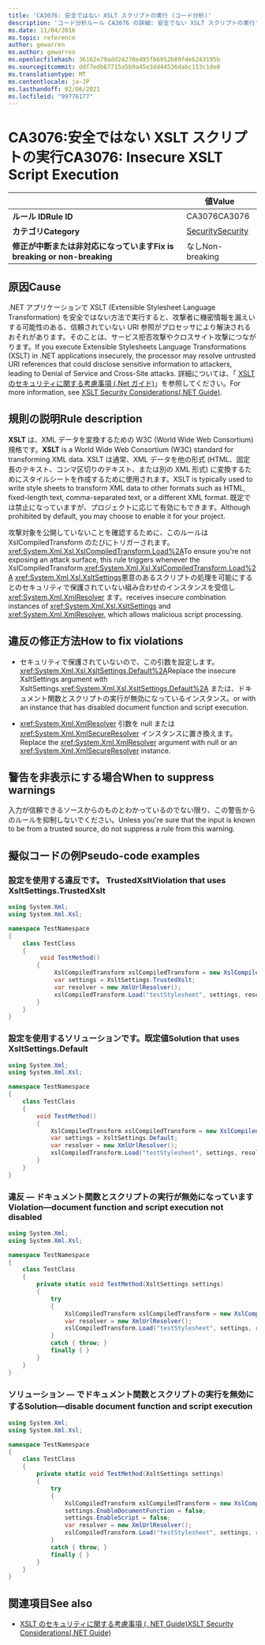 ```yaml
---
title: 'CA3076: 安全ではない XSLT スクリプトの実行 (コード分析)'
description: 'コード分析ルール CA3076 の詳細: 安全でない XSLT スクリプトの実行'
ms.date: 11/04/2016
ms.topic: reference
author: gewarren
ms.author: gewarren
ms.openlocfilehash: 36162e79add24270e495fb6952b89fde6243195b
ms.sourcegitcommit: ddf7edb67715a5b9a45e3dd44536dabc153c1de0
ms.translationtype: MT
ms.contentlocale: ja-JP
ms.lasthandoff: 02/06/2021
ms.locfileid: "99776177"
---
```

# <a name="ca3076-insecure-xslt-script-execution"></a><span data-ttu-id="69671-103">CA3076:安全ではない XSLT スクリプトの実行</span><span class="sxs-lookup"><span data-stu-id="69671-103">CA3076: Insecure XSLT Script Execution</span></span>

| | <span data-ttu-id="69671-104">値</span><span class="sxs-lookup"><span data-stu-id="69671-104">Value</span></span> |
|-|-|
| <span data-ttu-id="69671-105">**ルール ID**</span><span class="sxs-lookup"><span data-stu-id="69671-105">**Rule ID**</span></span> |<span data-ttu-id="69671-106">CA3076</span><span class="sxs-lookup"><span data-stu-id="69671-106">CA3076</span></span>|
| <span data-ttu-id="69671-107">**カテゴリ**</span><span class="sxs-lookup"><span data-stu-id="69671-107">**Category**</span></span> |[<span data-ttu-id="69671-108">Security</span><span class="sxs-lookup"><span data-stu-id="69671-108">Security</span></span>](security-warnings.md)|
| <span data-ttu-id="69671-109">**修正が中断または非対応になっています**</span><span class="sxs-lookup"><span data-stu-id="69671-109">**Fix is breaking or non-breaking**</span></span> |<span data-ttu-id="69671-110">なし</span><span class="sxs-lookup"><span data-stu-id="69671-110">Non-breaking</span></span>|

## <a name="cause"></a><span data-ttu-id="69671-111">原因</span><span class="sxs-lookup"><span data-stu-id="69671-111">Cause</span></span>

<span data-ttu-id="69671-112">.NET アプリケーションで XSLT (Extensible Stylesheet Language Transformation) を安全ではない方法で実行すると、攻撃者に機密情報を漏えいする可能性のある、信頼されていない URI 参照がプロセッサにより解決されるおそれがあります。そのことは、サービス拒否攻撃やクロスサイト攻撃につながります。</span><span class="sxs-lookup"><span data-stu-id="69671-112">If you execute Extensible Stylesheets Language Transformations (XSLT) in .NET applications insecurely, the processor may resolve untrusted URI references that could disclose sensitive information to attackers, leading to Denial of Service and Cross-Site attacks.</span></span> <span data-ttu-id="69671-113">詳細については、「 [XSLT のセキュリティに関する考慮事項 (.Net ガイド)](../../../standard/data/xml/xslt-security-considerations.md)」を参照してください。</span><span class="sxs-lookup"><span data-stu-id="69671-113">For more information, see [XSLT Security Considerations(.NET Guide)](../../../standard/data/xml/xslt-security-considerations.md).</span></span>

## <a name="rule-description"></a><span data-ttu-id="69671-114">規則の説明</span><span class="sxs-lookup"><span data-stu-id="69671-114">Rule description</span></span>

<span data-ttu-id="69671-115">**XSLT** は、XML データを変換するための W3C (World Wide Web Consortium) 規格です。</span><span class="sxs-lookup"><span data-stu-id="69671-115">**XSLT** is a World Wide Web Consortium (W3C) standard for transforming XML data.</span></span> <span data-ttu-id="69671-116">XSLT は通常、XML データを他の形式 (HTML、固定長のテキスト、コンマ区切りのテキスト、または別の XML 形式) に変換するためにスタイルシートを作成するために使用されます。</span><span class="sxs-lookup"><span data-stu-id="69671-116">XSLT is typically used to write style sheets to transform XML data to other formats such as HTML, fixed-length text, comma-separated text, or a different XML format.</span></span> <span data-ttu-id="69671-117">既定では禁止になっていますが、プロジェクトに応じて有効にもできます。</span><span class="sxs-lookup"><span data-stu-id="69671-117">Although prohibited by default, you may choose to enable it for your project.</span></span>

<span data-ttu-id="69671-118">攻撃対象を公開していないことを確認するために、このルールは XslCompiledTransform のたびにトリガーされます。<xref:System.Xml.Xsl.XslCompiledTransform.Load%2A></span><span class="sxs-lookup"><span data-stu-id="69671-118">To ensure you're not exposing an attack surface, this rule triggers whenever the XslCompiledTransform.<xref:System.Xml.Xsl.XslCompiledTransform.Load%2A></span></span> <span data-ttu-id="69671-119"><xref:System.Xml.Xsl.XsltSettings>悪意のあるスクリプトの処理を可能にするとのセキュリティで保護されていない組み合わせのインスタンスを受信し <xref:System.Xml.XmlResolver> ます。</span><span class="sxs-lookup"><span data-stu-id="69671-119">receives insecure combination instances of <xref:System.Xml.Xsl.XsltSettings> and <xref:System.Xml.XmlResolver>, which allows malicious script processing.</span></span>

## <a name="how-to-fix-violations"></a><span data-ttu-id="69671-120">違反の修正方法</span><span class="sxs-lookup"><span data-stu-id="69671-120">How to fix violations</span></span>

- <span data-ttu-id="69671-121">セキュリティで保護されていないので、この引数を設定します。<xref:System.Xml.Xsl.XsltSettings.Default%2A></span><span class="sxs-lookup"><span data-stu-id="69671-121">Replace the insecure XsltSettings argument with XsltSettings.<xref:System.Xml.Xsl.XsltSettings.Default%2A></span></span> <span data-ttu-id="69671-122">または、ドキュメント関数とスクリプトの実行が無効になっているインスタンス。</span><span class="sxs-lookup"><span data-stu-id="69671-122">or with an instance that has disabled document function and script execution.</span></span>

- <span data-ttu-id="69671-123"><xref:System.Xml.XmlResolver> 引数を null または <xref:System.Xml.XmlSecureResolver> インスタンスに置き換えます。</span><span class="sxs-lookup"><span data-stu-id="69671-123">Replace the <xref:System.Xml.XmlResolver> argument with null or an <xref:System.Xml.XmlSecureResolver> instance.</span></span>

## <a name="when-to-suppress-warnings"></a><span data-ttu-id="69671-124">警告を非表示にする場合</span><span class="sxs-lookup"><span data-stu-id="69671-124">When to suppress warnings</span></span>

<span data-ttu-id="69671-125">入力が信頼できるソースからのものとわかっているのでない限り、この警告からのルールを抑制しないでください。</span><span class="sxs-lookup"><span data-stu-id="69671-125">Unless you're sure that the input is known to be from a trusted source, do not suppress a rule from this warning.</span></span>

## <a name="pseudo-code-examples"></a><span data-ttu-id="69671-126">擬似コードの例</span><span class="sxs-lookup"><span data-stu-id="69671-126">Pseudo-code examples</span></span>

### <a name="violation-that-uses-xsltsettingstrustedxslt"></a><span data-ttu-id="69671-127">設定を使用する違反です。 TrustedXslt</span><span class="sxs-lookup"><span data-stu-id="69671-127">Violation that uses XsltSettings.TrustedXslt</span></span>

```csharp
using System.Xml;
using System.Xml.Xsl;

namespace TestNamespace
{
    class TestClass
    {
         void TestMethod()
        {
             XslCompiledTransform xslCompiledTransform = new XslCompiledTransform();
             var settings = XsltSettings.TrustedXslt;
             var resolver = new XmlUrlResolver();
             xslCompiledTransform.Load("testStylesheet", settings, resolver); // warn
        }
    }
}
```

### <a name="solution-that-uses-xsltsettingsdefault"></a><span data-ttu-id="69671-128">設定を使用するソリューションです。既定値</span><span class="sxs-lookup"><span data-stu-id="69671-128">Solution that uses XsltSettings.Default</span></span>

```csharp
using System.Xml;
using System.Xml.Xsl;

namespace TestNamespace
{
    class TestClass
    {
        void TestMethod()
        {
            XslCompiledTransform xslCompiledTransform = new XslCompiledTransform();
            var settings = XsltSettings.Default;
            var resolver = new XmlUrlResolver();
            xslCompiledTransform.Load("testStylesheet", settings, resolver);
        }
    }
}
```

### <a name="violationmdashdocument-function-and-script-execution-not-disabled"></a><span data-ttu-id="69671-129">違反 &mdash; ドキュメント関数とスクリプトの実行が無効になっています</span><span class="sxs-lookup"><span data-stu-id="69671-129">Violation&mdash;document function and script execution not disabled</span></span>

```csharp
using System.Xml;
using System.Xml.Xsl;

namespace TestNamespace
{
    class TestClass
    {
        private static void TestMethod(XsltSettings settings)
        {
            try
            {
                XslCompiledTransform xslCompiledTransform = new XslCompiledTransform();
                var resolver = new XmlUrlResolver();
                xslCompiledTransform.Load("testStylesheet", settings, resolver); // warn
            }
            catch { throw; }
            finally { }
        }
    }
}
```

### <a name="solutionmdashdisable-document-function-and-script-execution"></a><span data-ttu-id="69671-130">ソリューション &mdash; でドキュメント関数とスクリプトの実行を無効にする</span><span class="sxs-lookup"><span data-stu-id="69671-130">Solution&mdash;disable document function and script execution</span></span>

```csharp
using System.Xml;
using System.Xml.Xsl;

namespace TestNamespace
{
    class TestClass
    {
        private static void TestMethod(XsltSettings settings)
        {
            try
            {
                XslCompiledTransform xslCompiledTransform = new XslCompiledTransform();
                settings.EnableDocumentFunction = false;
                settings.EnableScript = false;
                var resolver = new XmlUrlResolver();
                xslCompiledTransform.Load("testStylesheet", settings, resolver);
            }
            catch { throw; }
            finally { }
        }
    }
}
```

## <a name="see-also"></a><span data-ttu-id="69671-131">関連項目</span><span class="sxs-lookup"><span data-stu-id="69671-131">See also</span></span>

- [<span data-ttu-id="69671-132">XSLT のセキュリティに関する考慮事項 (. NET Guide)</span><span class="sxs-lookup"><span data-stu-id="69671-132">XSLT Security Considerations(.NET Guide)</span></span>](../../../standard/data/xml/xslt-security-considerations.md)
